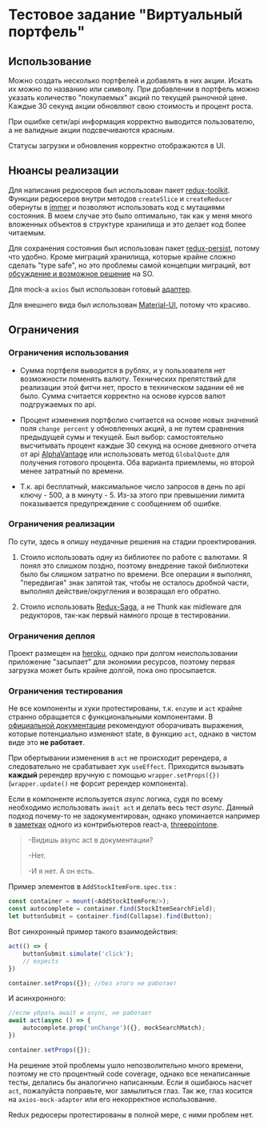 # Тестовое задание "Виртуальный портфель"

## Использование

Можно создать несколько портфелей и добавлять в них акции. Искать их можно по названию или символу. При добавлении в портфель можно указать количество "покупаемых" акций по текущей рыночной цене. Каждые 30 секунд акции обновляют свою стоимость и процент роста.

При ошибке сети/api информация корректно выводится пользователю, а не валидные акции подсвечиваются красным.

Статусы загрузки и обновления корректно отображаются в UI.

## Нюансы реализации

Для написания редюсеров был использован пакет [redux-toolkit](https://redux-toolkit.js.org/). Функции редюсеров внутри методов `createSlice` и `createReducer` обернуты в [immer](https://github.com/immerjs/immer) и позволяют использовать код с мутациями состояния. В моем случае это было оптимально, так как у меня много вложенных объектов в структуре хранилища и это делает код более читаемым.

Для сохранения состояния был использован пакет [redux-persist](https://github.com/rt2zz/redux-persist), потому что удобно. Кроме миграций хранилища, которые крайне сложно сделать "type safe", но это проблемы самой концепции миграций, вот [обсуждение и возможное решение](https://stackoverflow.com/questions/51624096/typescript-typed-redux-persist-migrationmanifest) на SO.

Для mock-а `axios` был использован готовый [адаптер](https://github.com/ctimmerm/axios-mock-adapter).

Для внешнего вида был использован [Material-UI](https://material-ui.com/), потому что красиво.

## Ограничения

### Ограничения использования

* Сумма портфеля выводится в рублях, и у пользователя нет возможности поменять валюту. Технических прeпятствий для реализации этой фитчи нет, просто в техническом задании её не было. Сумма считается корректно на основе курсов валют подгружаемых по api.

* Процент изменения портфолио считается на основе новых значений поля `change percent` у обновленных акций, а не путем сравнения предыдущей сумы и текущей. Был выбор: самостоятельно высчитывать процент каждые 30 секунд на основе дневного отчета от api [AlphaVantage](https://www.alphavantage.co/documentation/) или использовать метод `GlobalQuote` для получения готового процента. Оба варианта приемлемы, но второй менее затратный по времени.

* Т.к. api бесплатный, максимальное число запросов в день по api ключу - 500, а в минуту - 5. Из-за этого при превышении лимита показывается предупреждение с сообщением об ошибке.

### Ограничения реализации

По сути, здесь я опишу неудачные решения на стадии проектирования.

1. Стоило использовать одну из библиотек по работе с валютами. Я понял это слишком поздно, поэтому внедрение такой библиотеки было бы слишком затратно по времени. Все операции я выполнял, "передвигая" знак запятой так, чтобы не осталось дробной части, выполнял действие/округления и возвращал его обратно.

2. Стоило использовать [Redux-Saga](https://redux-saga.js.org/), а не Thunk как midleware для редукторов, так-как первый намного проще в тестировании.

### Ограничения деплоя

Проект размещен на [heroku](http://investor-test-app.herokuapp.com/), однако при долгом неиспользовании приложение "засыпает" для экономии ресурсов, поэтому первая загрузка может быть крайне долгой, пока оно просыпается.

### Ограничения тестирования

Не все компоненты и хуки протестированы, т.к. `enzyme` и `act` крайне странно обращается с функциональными компонентами. В [официальной документации](https://reactjs.org/docs/test-utils.html#act) рекомендуют оборачивать выражения, которые потенциально изменяют state, в функцию `act`, однако в чистом виде это **не работает**.

При обертывании изменения в `act` не происходит ререндера, а следовательно не срабатывает хук `useEffect`. Приходится вызывать **каждый** ререндер вручную с помощью `wrapper.setProps({})` (`wrapper.update()` не форсит ререндер компонента).

Если в компоненте используется *async* логика, судя по всему необходимо использовать `await act` и делать весь тест *async*. Данный подход почему-то не задокументирован, однако упоминается например в [заметках](https://github.com/threepointone/react-act-examples/blob/master/sync.md#async--await) одного из контрибьютеров react-а, [threepointone](https://github.com/threepointone).

> -Видишь async act в документации?
>
> -Нет.
>
> -И я нет. А он есть.

Пример элементов в `AddStockItemForm.spec.tsx` :

```javascript
const container = mount(<AddStockItemForm/>);
const autocomplete = container.find(StockItemSearchField);
let buttonSubmit = container.find(Collapse).find(Button);
```

Вот синхронный пример такого взаимодействия:

```javascript
act(() => {
    buttonSubmit.simulate('click');
    // expects
})

container.setProps({}); //без этого не работает
```

И асинхронного:

```javascript
//если убрать await и async, не работает
await act(async () => {
    autocomplete.prop('onChange')({}, mockSearchMatch);
})

container.setProps({});
```

На решение этой проблемы ушло непозволительно много времени, поэтому не сто процентный code coverage, однако все ненаписанные тесты, делались бы аналогично написанным. Если я ошибаюсь насчет `act`, пожалуйста поправьте, мог замылиться глаз. Так же, глаз косится на `axios-mock-adapter` или его некорректное использование.

Redux редюсеры протестированы в полной мере, с ними проблем нет.

